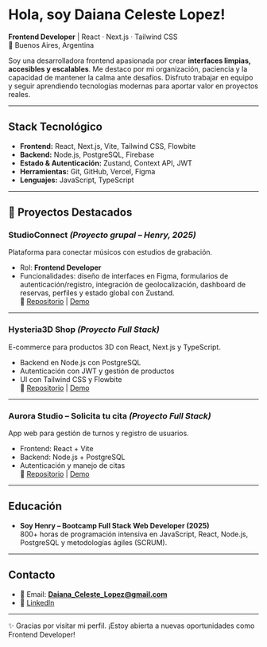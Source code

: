 # Hola, soy Daiana Celeste Lopez!

**Frontend Developer** | React · Next.js · Tailwind CSS  
📍 Buenos Aires, Argentina  

Soy una desarrolladora frontend apasionada por crear **interfaces limpias, accesibles y escalables**. Me destaco por mi organización, paciencia y la capacidad de mantener la calma ante desafíos. Disfruto trabajar en equipo y seguir aprendiendo tecnologías modernas para aportar valor en proyectos reales.  

---

## Stack Tecnológico

- **Frontend:** React, Next.js, Vite, Tailwind CSS, Flowbite  
- **Backend:** Node.js, PostgreSQL, Firebase  
- **Estado & Autenticación:** Zustand, Context API, JWT  
- **Herramientas:** Git, GitHub, Vercel, Figma  
- **Lenguajes:** JavaScript, TypeScript  

---

## 🌟 Proyectos Destacados

### StudioConnect *(Proyecto grupal – Henry, 2025)*
Plataforma para conectar músicos con estudios de grabación.  
- Rol: **Frontend Developer**  
- Funcionalidades: diseño de interfaces en Figma, formularios de autenticación/registro, integración de geolocalización, dashboard de reservas, perfiles y estado global con Zustand.  
🔗 [Repositorio](https://github.com/Daiana-L/studioconnect_front) | [Demo](https://www.youtube.com/watch?v=tRjDscwI334)  

---

### Hysteria3D Shop *(Proyecto Full Stack)*
E-commerce para productos 3D con React, Next.js y TypeScript.  
- Backend en Node.js con PostgreSQL  
- Autenticación con JWT y gestión de productos  
- UI con Tailwind CSS y Flowbite  
🔗 [Repositorio](https://github.com/Daiana-L/Hyteria-3D-Shop-Next.js) | [Demo](https://www.youtube.com/watch?v=6ZB_oYsGi3s)  

---

### Aurora Studio – Solicita tu cita *(Proyecto Full Stack)*
App web para gestión de turnos y registro de usuarios.  
- Frontend: React + Vite  
- Backend: Node.js + PostgreSQL  
- Autenticación y manejo de citas  
🔗 [Repositorio](https://github.com/Daiana-L/AuroraStudio---Solicita-tu-cita) | [Demo](https://www.youtube.com/watch?v=XJMVlnWBzQQ)  

---

## Educación

- **Soy Henry – Bootcamp Full Stack Web Developer (2025)**  
800+ horas de programación intensiva en JavaScript, React, Node.js, PostgreSQL y metodologías ágiles (SCRUM).  

---

## Contacto

- 📧 Email: **Daiana_Celeste_Lopez@gmail.com**  
- 💼 [LinkedIn](https://www.linkedin.com/in/daiana-celeste-lopez/)  

---

✨ Gracias por visitar mi perfil. ¡Estoy abierta a nuevas oportunidades como Frontend Developer!
